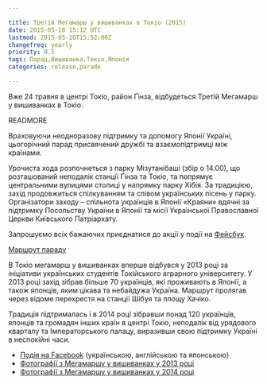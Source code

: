```yaml
---

title: Третій Мегамарш у вишиванках в Токіо (2015)
date: 2015-05-10 15:12 UTC
lastmod: 2015-05-10T15:52:00Z
changefreq: yearly
priority: 0.5
tags: Парад,Вишиванка,Токіо,Японія
categories: release,parade

---
```


Вже 24 травня в центрі Токіо, район Ґінза, відбудеться Третій Мегамарш у вишиванках в Токіо.

READMORE

Враховуючи неодноразову підтримку та допомогу Японії Україні, цьогорічний парад присвячений дружбі та взаємопідтримці між країнами.

Урочиста хода розпочнеться з парку Мізутанібаші (збір о 14.00), що розташований неподалік станції Ґінза та Токіо, та попрямує центральними вулицями столиці у напрямку парку Хібія. За традицією, захід продовжиться спілкуванням та співом українських пісень у парку. Організатори заходу – спільнота українців в Японії «Краяни» вдячні за підтримку Посольству України в Японії та місії Української Православної Церкви Київського Патріархату.

Запрошуємо всіх бажаючих приєднатися до акції у події на <a target="_blank" href="https://www.facebook.com/events/1611268485777631/">Фейсбук</a>.

<a target="_blank" href="http://bit.ly/TokyoUkraineParade">Маршрут параду</a>

В Токіо мегамарш у вишиванках вперше відбувся у 2013 році за ініціативи українських студентів Токійського аграрного університету. У 2013 році захід зібрав більше 70 українців, які проживають в Японії, а також японців, яким цікава та небайдужа Україна. Маршрут пролягав через відоме перехрестя на станції Шібуя та площу Хачіко.

Традиція підтрималась і в 2014 році зібравши понад 120 українців, японців та громадян інших країн в центрі Токіо, неподалік від урядового кварталу та Імператорського палацу, виразивши свою підтримку Україні в неспокійні часи.


- <a target="_blank" href="https://www.facebook.com/events/1611268485777631/">Подія на Facebook</a> (українською, англійською та японською)
- <a target="_blank" href="http://japan.mfa.gov.ua/ua/press-center/photos/510-megamarsh-u-vishivankah-vpershe-u-centri-tokio">Фотографії з Мегамаршу у вишиванках у 2013 році</a>
- <a target="_blank" href="https://www.facebook.com/media/set/?set=a.1594354104124193.1073741831.1496798463879758&type=3">Фотографії з Мегамаршу у вишиванках у 2014 році</a>
